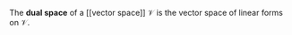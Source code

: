 The **dual space** of a [[vector space]] $\mathcal{V}$ is the vector space of linear forms on $\mathcal{V}$.
